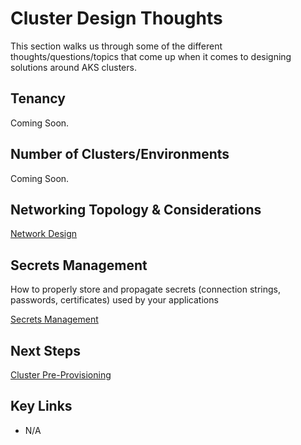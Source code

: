 # Cluster Design Thoughts

This section walks us through some of the different thoughts/questions/topics that come up when it comes to designing solutions around AKS clusters.

## Tenancy

Coming Soon.

## Number of Clusters/Environments

Coming Soon.

## Networking Topology & Considerations

[Network Design](/cluster-design/NetworkDesign.md)

## Secrets Management

How to properly store and propagate secrets (connection strings, passwords, certificates) used by your applications

[Secrets Management](/cluster-design/SecretManagement.md)

## Next Steps

[Cluster Pre-Provisioning](/cluster-pre-provisioning/README.md)

## Key Links

* N/A
